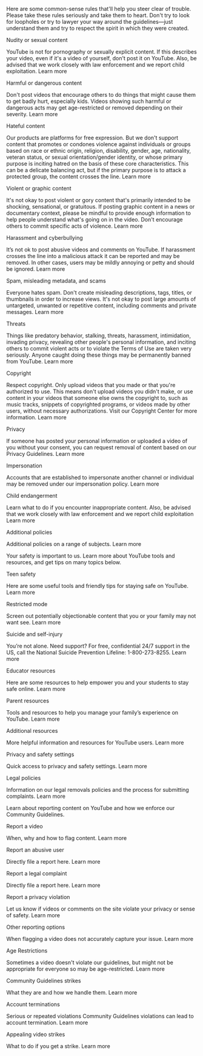 Here are some common-sense rules that'll help you steer clear of trouble. Please take these rules seriously and take them to heart. Don't try to look for loopholes or try to lawyer your way around the guidelines—just understand them and try to respect the spirit in which they were created.

Nudity or sexual content

YouTube is not for pornography or sexually explicit content. If this describes your video, even if it's a video of yourself, don't post it on YouTube. Also, be advised that we work closely with law enforcement and we report child exploitation. Learn more

Harmful or dangerous content

Don't post videos that encourage others to do things that might cause them to get badly hurt, especially kids. Videos showing such harmful or dangerous acts may get age-restricted or removed depending on their severity. Learn more

Hateful content

Our products are platforms for free expression. But we don't support content that promotes or condones violence against individuals or groups based on race or ethnic origin, religion, disability, gender, age, nationality, veteran status, or sexual orientation/gender identity, or whose primary purpose is inciting hatred on the basis of these core characteristics. This can be a delicate balancing act, but if the primary purpose is to attack a protected group, the content crosses the line. Learn more

Violent or graphic content

It's not okay to post violent or gory content that's primarily intended to be shocking, sensational, or gratuitous. If posting graphic content in a news or documentary context, please be mindful to provide enough information to help people understand what's going on in the video. Don't encourage others to commit specific acts of violence. Learn more

Harassment and cyberbullying

It’s not ok to post abusive videos and comments on YouTube. If harassment crosses the line into a malicious attack it can be reported and may be removed. In other cases, users may be mildly annoying or petty and should be ignored. Learn more

Spam, misleading metadata, and scams

Everyone hates spam. Don't create misleading descriptions, tags, titles, or thumbnails in order to increase views. It's not okay to post large amounts of untargeted, unwanted or repetitive content, including comments and private messages. Learn more

Threats

Things like predatory behavior, stalking, threats, harassment, intimidation, invading privacy, revealing other people's personal information, and inciting others to commit violent acts or to violate the Terms of Use are taken very seriously. Anyone caught doing these things may be permanently banned from YouTube. Learn more

Copyright

Respect copyright. Only upload videos that you made or that you're authorized to use. This means don't upload videos you didn't make, or use content in your videos that someone else owns the copyright to, such as music tracks, snippets of copyrighted programs, or videos made by other users, without necessary authorizations. Visit our Copyright Center for more information. Learn more

Privacy

If someone has posted your personal information or uploaded a video of you without your consent, you can request removal of content based on our Privacy Guidelines. Learn more

Impersonation

Accounts that are established to impersonate another channel or individual may be removed under our impersonation policy. Learn more

Child endangerment

Learn what to do if you encounter inappropriate content. Also, be advised that we work closely with law enforcement and we report child exploitation Learn more

Additional policies

Additional policies on a range of subjects. Learn more

Your safety is important to us. Learn more about YouTube tools and resources, and get tips on many topics below.

Teen safety

Here are some useful tools and friendly tips for staying safe on YouTube. Learn more

Restricted mode

Screen out potentially objectionable content that you or your family may not want see. Learn more

Suicide and self-injury

You’re not alone. Need support? For free, confidential 24/7 support in the US, call the National Suicide Prevention Lifeline: 1-800-273-8255. Learn more

Educator resources

Here are some resources to help empower you and your students to stay safe online. Learn more

Parent resources

Tools and resources to help you manage your family’s experience on YouTube. Learn more

Additional resources

More helpful information and resources for YouTube users. Learn more

Privacy and safety settings

Quick access to privacy and safety settings. Learn more

Legal policies

Information on our legal removals policies and the process for submitting complaints. Learn more

Learn about reporting content on YouTube and how we enforce our Community Guidelines.

Report a video

When, why and how to flag content. Learn more

Report an abusive user

Directly file a report here. Learn more

Report a legal complaint

Directly file a report here. Learn more

Report a privacy violation

Let us know if videos or comments on the site violate your privacy or sense of safety. Learn more

Other reporting options

When flagging a video does not accurately capture your issue. Learn more

Age Restrictions

Sometimes a video doesn't violate our guidelines, but might not be appropriate for everyone so may be age-restricted. Learn more

Community Guidelines strikes

What they are and how we handle them. Learn more

Account terminations

Serious or repeated violations Community Guidelines violations can lead to account termination. Learn more

Appealing video strikes

What to do if you get a strike. Learn more